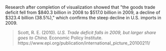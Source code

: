 Research after completion of visualization showed that "the goods trade deficit fell from $840.3 billion in 2008 to $517.0 billion in 2009, a decline of $323.4 billion (38.5%)," which confirms the steep decline in U.S. imports in 2009.


> Scott, R. E. (2010). _U.S. Trade deficit falls in 2009, but larger share goes to China._ Economic Policy Institute. ht<span>tps://ww</span>w.epi.org/publication/international_picture_20100211/
